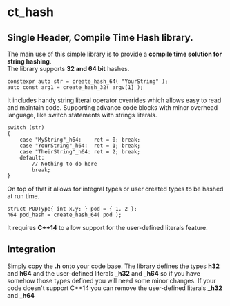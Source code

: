 # ct_hash

## Single Header, Compile Time Hash library.

The main use of this simple library is to provide a **compile time solution for string hashing**.  
The library supports **32 and 64 bit** hashes. 

~~~
constexpr auto str = create_hash_64( "YourString" );
auto const arg1 = create_hash_32( argv[1] );
~~~

It includes handy string literal operator overrides which allows easy to read and maintain code. Supporting advance code blocks with minor overhead language, like switch statements with strings literals.

~~~
switch (str)
{
	case "MyString"_h64: 	ret = 0; break;
	case "YourString"_h64: 	ret = 1; break;
	case "TheirString"_h64: ret = 2; break;
	default:
		// Nothing to do here
		break;
}
~~~

On top of that it allows for integral types or user created types to be hashed at run time.  

~~~
struct PODType{ int x,y; } pod = { 1, 2 };
h64 pod_hash = create_hash_64( pod );
~~~

It requires **C++14** to allow support for the user-defined literals feature.

## Integration

Simply copy the **.h** onto your code base. The library defines the types **h32** and **h64** and the user-defined literals **_h32** and **_h64** so if you have somehow those types defined you will need some minor changes. If your code doesn't support C++14 you can remove the user-defined literals **_h32** and **_h64**
